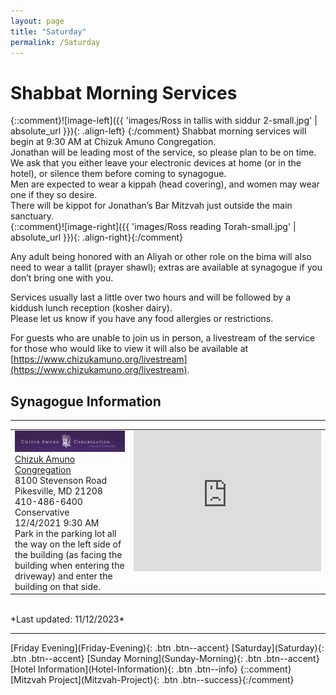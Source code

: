 ```yaml
---
layout: page
title: "Saturday"
permalink: /Saturday
---
```


# Shabbat Morning Services

{::comment}![image-left]({{ 'images/Ross in tallis with siddur 2-small.jpg' | absolute_url }}){: .align-left} {:/comment}
Shabbat morning services will begin at 9:30 AM at Chizuk Amuno Congregation.  
Jonathan will be leading most of the service, so please plan to be on time.  
We ask that you either leave your electronic devices at home (or in the hotel), or silence them before coming to synagogue.  
Men are expected to wear a kippah (head covering), and women may wear one if they so desire.  
There will be kippot for Jonathan’s Bar Mitzvah just outside the main sanctuary.  
{::comment}![image-right]({{ 'images/Ross reading Torah-small.jpg' | absolute_url }}){: .align-right}{:/comment}

Any adult being honored with an Aliyah or other role on the bima will also need to wear a tallit (prayer shawl); 
extras are available at synagogue if you don’t bring one with you. 

Services usually last a little over two hours and will be followed by a kiddush lunch reception (kosher dairy).  
Please let us know if you have any food allergies or restrictions.  

For guests who are unable to join us in person, a livestream of the service for those who would like to view it 
will also be available at [https://www.chizukamuno.org/livestream](https://www.chizukamuno.org/livestream). 

## Synagogue Information 
<hr />
<table>
<tr /><tr style="vertical-align: top" >
  <td style="vertical-align: top" >
    <img src="images/Chizuk Amuno Community.png" width="300"/><br />
    <a href="https://www.chizukamuno.org">Chizuk Amuno Congregation</a> <br />  8100 Stevenson Road <br />  Pikesville, MD 21208 <br />  410-486-6400<br /> Conservative<br /> 12/4/2021 9:30 AM<br />Park in the parking lot all the way on the left side of the building (as facing the building when entering the driveway) and enter the building on that side.</td>
  <td style="vertical-align: top" ><iframe src="https://www.google.com/maps/embed?pb=!1m18!1m12!1m3!1d3083.392777585419!2d-76.71648684855886!3d39.39261907939671!2m3!1f0!2f0!3f0!3m2!1i1024!2i768!4f13.1!3m3!1m2!1s0x89c810bcdadf6c39%3A0x2c0acef88d2b3d5b!2sChizuk%20Amuno%20Congregation!5e0!3m2!1sen!2sus!4v1631459504980!5m2!1sen!2sus" width="300" height="225" style="border:0;" allowfullscreen="" loading="lazy"></iframe></td>
</tr>
</table>

<br />
*Last updated: 11/12/2023*

<hr />
[Friday Evening](Friday-Evening){: .btn .btn--accent} 
[Saturday](Saturday){: .btn .btn--accent}
[Sunday Morning](Sunday-Morning){: .btn .btn--accent} 
[Hotel Information](Hotel-Information){: .btn .btn--info}
{::comment}[Mitzvah Project](Mitzvah-Project){: .btn .btn--success}{:/comment}
